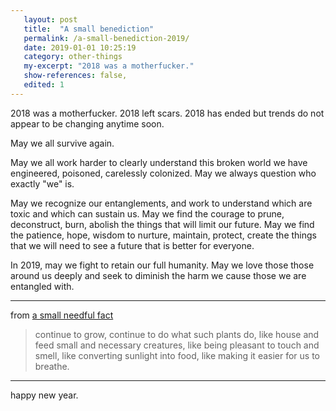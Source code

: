 ```yaml
---
   layout: post
   title:  "A small benediction"
   permalink: /a-small-benediction-2019/
   date: 2019-01-01 10:25:19
   category: other-things
   my-excerpt: "2018 was a motherfucker."
   show-references: false,
   edited: 1
---
```


2018 was a motherfucker. 2018 left scars. 2018 has ended but trends do not appear to be changing anytime soon.

May we all survive again.

May we all work harder to clearly understand this broken world we have engineered, poisoned, carelessly colonized. May we always question who exactly "we" is.

May we recognize our entanglements, and work to understand which are toxic and which can sustain us. May we find the courage to prune, deconstruct, burn, abolish the things that will limit our future. May we find the patience, hope, wisdom to nurture, maintain, protect, create the things that we will need to see a future that is better for everyone.

In 2019, may we fight to retain our full humanity. May we love those those around us deeply and seek to diminish the harm we cause those we are entangled with.

----

from [a small needful fact](https://www.poets.org/poetsorg/poem/small-needful-fact)


> continue to grow, continue
  to do what such plants do, like house
  and feed small and necessary creatures,
  like being pleasant to touch and smell,
  like converting sunlight
  into food, like making it easier
  for us to breathe.

----

happy new year.
